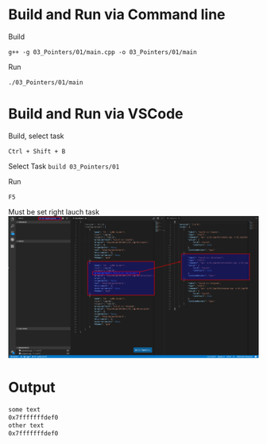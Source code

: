 
# Build and Run via Command line

Build
```Shell
g++ -g 03_Pointers/01/main.cpp -o 03_Pointers/01/main
```

Run
```Shell
./03_Pointers/01/main
```

# Build and Run via VSCode

Build, select task
```Shell
Ctrl + Shift + B
```
Select Task
`build 03_Pointers/01` 

Run
```Shell
F5
```

Must be set right lauch task
![alt tag](https://raw.githubusercontent.com/lukaskellerstein/CppArduinoSamples/master/images/Selection_027.png)


# Output


```Shell
some text
0x7fffffffdef0
other text
0x7fffffffdef0
```
